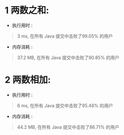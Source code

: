 # 1 两数之和:
* 执行用时 :
> 3 ms, 在所有 Java 提交中击败了99.05% 的用户
* 内存消耗 :
>37.2 MB, 在所有 Java 提交中击败了90.85% 的用户
# 2 两数相加:
* 执行用时 :
>6 ms, 在所有 Java 提交中击败了95.48% 的用户
* 内存消耗 :
>44.2 MB, 在所有 Java 提交中击败了86.71% 的用户
